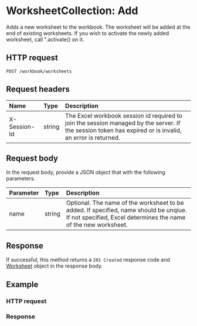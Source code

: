 # WorksheetCollection: Add

Adds a new worksheet to the workbook. The worksheet will be added at the end of existing worksheets. If you wish to activate the newly added worksheet, call ".activate() on it.
## HTTP request
```http
POST /workbook/worksheets
```
## Request headers
| Name       | Type | Description|
|:-----------|:------|:----------|
| X-Session-Id   | string  | The Excel workbook session id required to join the session managed by the server. If the session token has expired or is invalid, an error is returned.|

## Request body
In the request body, provide a JSON object that with the following parameters.

| Parameter	   | Type	|Description|
|:---------------|:--------|:-----------|
|name|string|Optional. The name of the worksheet to be added. If specified, name should be unqiue. If not specified, Excel determines the name of the new worksheet.|

## Response
If successful, this method returns a `201 Created` response code and [Worksheet](../resources/worksheet.md) object in the response body.
## Example
### HTTP request
### Response
